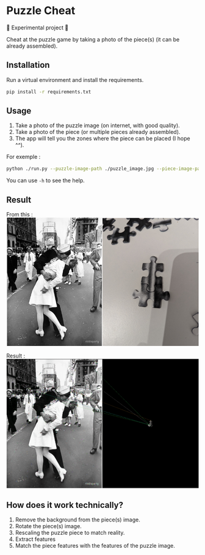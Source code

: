 # Puzzle Cheat

🚨 Experimental project 🚨

Cheat at the puzzle game by taking a photo of the piece(s) (it can be already assembled).

## Installation

Run a virtual environment and install the requirements.

```bash
pip install -r requirements.txt
```

## Usage

1. Take a photo of the puzzle image (on internet, with good quality).
2. Take a photo of the piece (or multiple pieces already assembled).
3. The app will tell you the zones where the piece can be placed (I hope ^^).


For exemple :
```bash
python ./run.py --puzzle-image-path ./puzzle_image.jpg --piece-image-path ./piece_image.jpg --number-assembly-pieces 2
```

You can use `-h` to see the help.

## Result   

From this :     
<img src="./puzzle_image.jpg" width="50%"/><img src="./piece_image.jpg" width="50%"/>

Result :    
![Result](./result.gif)


## How does it work technically?

1. Remove the background from the piece(s) image.
2. Rotate the piece(s) image.
3. Rescaling the puzzle piece to match reality.
4. Extract features
5. Match the piece features with the features of the puzzle image.